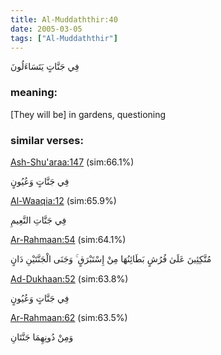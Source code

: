 ```yaml
---
title: Al-Muddaththir:40
date: 2005-03-05
tags: ["Al-Muddaththir"]
---
```

فِي جَنَّاتٍ يَتَسَاءَلُونَ
### meaning: 
[They will be] in gardens, questioning
### similar verses: 

[Ash-Shu'araa:147](/26/147) (sim:66.1%)

فِي جَنَّاتٍ وَعُيُونٍ

[Al-Waaqia:12](/56/12) (sim:65.9%)

فِي جَنَّاتِ النَّعِيمِ

[Ar-Rahmaan:54](/55/54) (sim:64.1%)

مُتَّكِئِينَ عَلَىٰ فُرُشٍ بَطَائِنُهَا مِنْ إِسْتَبْرَقٍ ۚ وَجَنَى الْجَنَّتَيْنِ دَانٍ

[Ad-Dukhaan:52](/44/52) (sim:63.8%)

فِي جَنَّاتٍ وَعُيُونٍ

[Ar-Rahmaan:62](/55/62) (sim:63.5%)

وَمِنْ دُونِهِمَا جَنَّتَانِ
